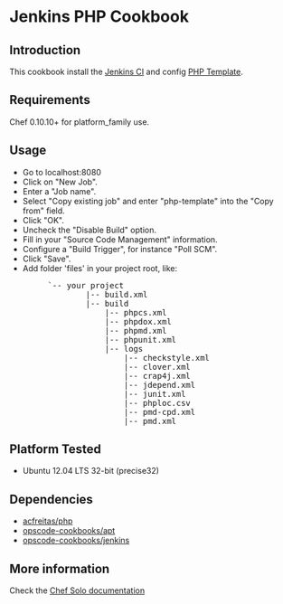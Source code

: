 Jenkins PHP Cookbook
====

## Introduction

This cookbook install the [Jenkins CI](http://jenkins-ci.org/) and config [PHP Template](http://jenkins-php.org/index.html).

## Requirements

Chef 0.10.10+ for platform_family use.

## Usage

* Go to localhost:8080
* Click on "New Job".
* Enter a "Job name".
* Select "Copy existing job" and enter "php-template" into the "Copy from" field.
* Click "OK".
* Uncheck the "Disable Build" option.
* Fill in your "Source Code Management" information.
* Configure a "Build Trigger", for instance "Poll SCM".
* Click "Save".
* Add folder 'files' in your project root, like: 
<pre>
		`-- your project
		    	|-- build.xml
				|-- build
					|-- phpcs.xml 
					|-- phpdox.xml
					|-- phpmd.xml
					|-- phpunit.xml
					|-- logs
					    |-- checkstyle.xml
					    |-- clover.xml
					    |-- crap4j.xml
					    |-- jdepend.xml
					    |-- junit.xml
					    |-- phploc.csv
					    |-- pmd-cpd.xml
					    |-- pmd.xml</pre>

## Platform Tested

- Ubuntu 12.04 LTS 32-bit (precise32)

## Dependencies
- [acfreitas/php](https://github.com/acfreitas/php)
- [opscode-cookbooks/apt](https://github.com/opscode-cookbooks/apt) 
- [opscode-cookbooks/jenkins](https://github.com/opscode-cookbooks/jenkins)

## More information
Check the [Chef Solo documentation](https://docs.chef.io/chef_solo.html)
